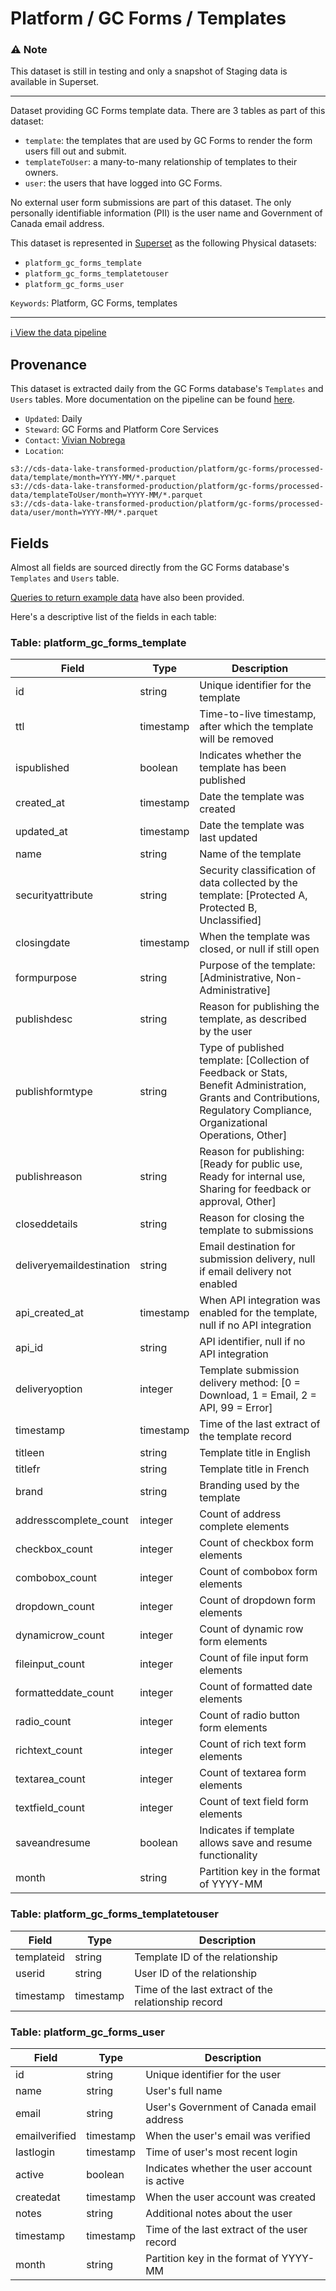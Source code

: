 # Platform / GC Forms / Templates

### :warning: Note
This dataset is still in testing and only a snapshot of Staging data is available in Superset. 

---

Dataset providing GC Forms template data.  There are 3 tables as part of this dataset:

- `template`: the templates that are used by GC Forms to render the form users fill out and submit.
- `templateToUser`: a many-to-many relationship of templates to their owners.
- `user`: the users that have logged into GC Forms.

No external user form submissions are part of this dataset. The only personally identifiable information (PII) is the user name and Government of Canada email address.

This dataset is represented in [Superset](https://superset.cds-snc.ca/) as the following Physical datasets:

- `platform_gc_forms_template` 
- `platform_gc_forms_templatetouser`
- `platform_gc_forms_user`

`Keywords`: Platform, GC Forms, templates

---

[:information_source:  View the data pipeline](../../../pipelines/platform/gc-forms/templates.md)

## Provenance

This dataset is extracted daily from the GC Forms database's `Templates` and `Users` tables. More documentation on the pipeline can be found [here](../../../pipelines/platform/gc-forms/templates.md).

* `Updated`: Daily
* `Steward`: GC Forms and Platform Core Services
* `Contact`: [Vivian Nobrega](mailto:vivian.nobrega@cds-snc.ca)
* `Location`: 
```
s3://cds-data-lake-transformed-production/platform/gc-forms/processed-data/template/month=YYYY-MM/*.parquet
s3://cds-data-lake-transformed-production/platform/gc-forms/processed-data/templateToUser/month=YYYY-MM/*.parquet
s3://cds-data-lake-transformed-production/platform/gc-forms/processed-data/user/month=YYYY-MM/*.parquet
```

## Fields

Almost all fields are sourced directly from the GC Forms database's `Templates` and `Users` table.

[Queries to return example data](examples/templates.sql) have also been provided.

Here's a descriptive list of the fields in each table:

### Table: platform_gc_forms_template

| Field | Type | Description |
|-------|------|-------------|
| id | string | Unique identifier for the template |
| ttl | timestamp | Time-to-live timestamp, after which the template will be removed |
| ispublished | boolean | Indicates whether the template has been published |
| created_at | timestamp | Date the template was created |
| updated_at | timestamp | Date the template was last updated |
| name | string | Name of the template |
| securityattribute | string | Security classification of data collected by the template: [Protected A, Protected B, Unclassified] |
| closingdate | timestamp | When the template was closed, or null if still open |
| formpurpose | string | Purpose of the template: [Administrative, Non-Administrative] |
| publishdesc | string | Reason for publishing the template, as described by the user |
| publishformtype | string | Type of published template: [Collection of Feedback or Stats, Benefit Administration, Grants and Contributions, Regulatory Compliance, Organizational Operations, Other] |
| publishreason | string | Reason for publishing: [Ready for public use, Ready for internal use, Sharing for feedback or approval, Other] |
| closeddetails | string | Reason for closing the template to submissions |
| deliveryemaildestination | string | Email destination for submission delivery, null if email delivery not enabled |
| api_created_at | timestamp | When API integration was enabled for the template, null if no API integration |
| api_id | string | API identifier, null if no API integration |
| deliveryoption | integer | Template submission delivery method: [0 = Download, 1 = Email, 2 = API, 99 = Error] |
| timestamp | timestamp | Time of the last extract of the template record |
| titleen | string | Template title in English |
| titlefr | string | Template title in French |
| brand | string | Branding used by the template |
| addresscomplete_count | integer | Count of address complete elements |
| checkbox_count | integer | Count of checkbox form elements |
| combobox_count | integer | Count of combobox form elements |
| dropdown_count | integer | Count of dropdown form elements |
| dynamicrow_count | integer | Count of dynamic row form elements |
| fileinput_count | integer | Count of file input form elements |
| formatteddate_count | integer | Count of formatted date elements |
| radio_count | integer | Count of radio button form elements |
| richtext_count | integer | Count of rich text form elements |
| textarea_count | integer | Count of textarea form elements |
| textfield_count | integer | Count of text field form elements |
| saveandresume | boolean | Indicates if template allows save and resume functionality |
| month | string | Partition key in the format of YYYY-MM |
			
### Table: platform_gc_forms_templatetouser

| Field | Type | Description |
|-------|------|-------------|
| templateid | string | Template ID of the relationship |
| userid | string | User ID of the relationship |
| timestamp | timestamp | Time of the last extract of the relationship record |
				
### Table: platform_gc_forms_user		

| Field | Type | Description |
|-------|------|-------------|
| id | string | Unique identifier for the user |
| name | string | User's full name |
| email | string | User's Government of Canada email address |
| emailverified | timestamp | When the user's email was verified |
| lastlogin | timestamp | Time of user's most recent login |
| active | boolean | Indicates whether the user account is active |
| createdat | timestamp | When the user account was created |
| notes | string | Additional notes about the user |
| timestamp | timestamp | Time of the last extract of the user record |
| month | string | Partition key in the format of YYYY-MM |
